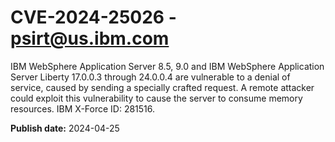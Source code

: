 # CVE-2024-25026 - psirt@us.ibm.com

IBM WebSphere Application Server 8.5, 9.0 and IBM WebSphere Application Server Liberty 17.0.0.3 through 24.0.0.4 are vulnerable to a denial of service, caused by sending a specially crafted request.  A remote attacker could exploit this vulnerability to cause the server to consume memory resources.  IBM X-Force ID:  281516.

**Publish date:** 2024-04-25
